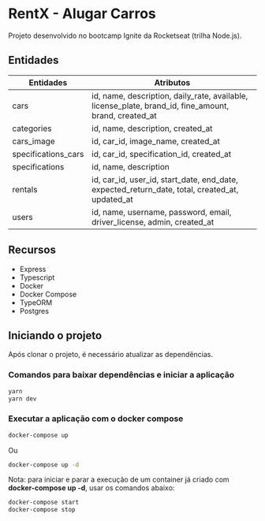 # RentX - Alugar Carros

Projeto desenvolvido no bootcamp Ignite da Rocketseat (trilha Node.js).

## Entidades

| Entidades | Atributos |
| - | - |
| cars | id, name, description, daily_rate, available, license_plate, brand_id, fine_amount, brand, created_at |
| categories | id, name, description, created_at |
| cars_image | id, car_id, image_name, created_at |
| specifications_cars | id, car_id, specification_id, created_at |
| specifications | id, name, description |
| rentals | id, car_id, user_id, start_date, end_date, expected_return_date, total, created_at, updated_at |
| users | id, name, username, password, email, driver_license, admin, created_at |

## Recursos

- Express
- Typescript
- Docker
- Docker Compose
- TypeORM
- Postgres

## Iniciando o projeto

Após clonar o projeto, é necessário atualizar as dependências.

### Comandos para baixar dependências e iniciar a aplicação

```bash
yarn
yarn dev
```
### Executar a aplicação com o docker compose

```bash
docker-compose up
```
Ou

```bash
docker-compose up -d
```

Nota: para iniciar e parar a execução de um container já criado com **docker-compose up -d**, usar os comandos abaixo:

```bash
docker-compose start
docker-compose stop
```
